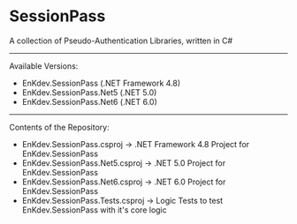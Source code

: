 # SessionPass
A collection of Pseudo-Authentication Libraries, written in C#

---
Available Versions:
-   EnKdev.SessionPass (.NET Framework 4.8)
-   EnKdev.SessionPass.Net5 (.NET 5.0)
-   EnKdev.SessionPass.Net6 (.NET 6.0)

---
Contents of the Repository:
-   EnKdev.SessionPass.csproj -> .NET Framework 4.8 Project for EnKdev.SessionPass
-   EnKdev.SessionPass.Net5.csproj -> .NET 5.0 Project for EnKdev.SessionPass
-   EnKdev.SessionPass.Net6.csproj -> .NET 6.0 Project for EnKdev.SessionPass
-   EnKdev.SessionPass.Tests.csproj -> Logic Tests to test EnKdev.SessionPass with it's core logic
